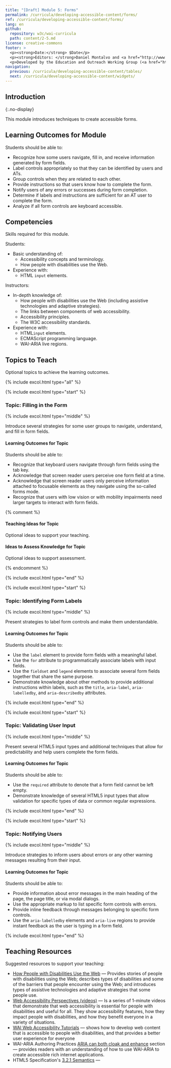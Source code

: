 ```yaml
---
title: "[Draft] Module 5: Forms"
permalink: /curricula/developing-accessible-content/forms/
ref: /curricula/developing-accessible-content/forms/
lang: en
github:
  repository: w3c/wai-curricula
  path: content/2-5.md
license: creative-commons
footer: >
  <p><strong>Date:</strong> $Date</p>
  <p><strong>Editors: </strong>Daniel Montalvo and <a href="http://www.w3.org/People/shadi/">Shadi Abou-Zahra</a>. Contributors: <a href="https://www.w3.org/WAI/EO/EOWG-members">EOWG Participants</a>. </p>
  <p>Developed by the Education and Outreach Working Group (<a href="http://www.w3.org/WAI/EO/">EOWG</a>). Developed with support from the <a href="https://www.w3.org/WAI/about/projects/wai-guide/">WAI-Guide Project</a> funded by the European Commission (EC) under the Horizon 2020 program (Grant Agreement 822245).</p>
navigation:
  previous: /curricula/developing-accessible-content/tables/
  next: /curricula/developing-accessible-content/widgets/
---
```


## Introduction
{:.no-display}

This module introduces techniques to create accessible forms.

## Learning Outcomes for Module

Students should be able to:

* Recognize how some users navigate, fill in, and receive information generated by form fields.
* Label controls appropriately so that they can be identified by users and ATs.
* Group controls when they are related to each other.
* Provide instructions so that users know how to complete the form.
* Notify users of any errors or successes during form completion.
* Determine if labels and instructions are sufficient for an AT user to complete the form.
* Analyze if all form controls are keyboard accessible.

## Competencies

Skills required for this module.

Students:

* Basic understanding of:
  * Accessibility concepts and terminology.
  * How people with disabilities use the Web.
* Experience with:
  * HTML `input` elements.

Instructors:

* In-depth knowledge of:
  * How people with disabilities use the Web (including assistive technologies and adaptive strategies).
  * The links between components of web accessibility.
  * Accessibility principles.  
  * The W3C accessibility standards.
* Experience with:
  * HTML`input` elements.
  * ECMAScript programming language.
  * WAI-ARIA live regions.

## Topics to Teach

Optional topics to achieve the learning outcomes.

{% include excol.html type="all" %}

{% include excol.html type="start" %}

### Topic: Filling in the Form

{% include excol.html type="middle" %}

Introduce several strategies for some user groups to navigate, understand, and fill in form fields.

#### Learning Outcomes for Topic

Students should be able to:

* Recognize that keyboard users navigate through form fields using the tab key.
* Acknowledge that screen reader users perceive one form field at a time.
* Acknowledge that screen reader users only perceive information attached to focusable elements as they navigate using the so-called forms mode.
* Recognize that users with low vision or with mobility impairments need larger targets to interact with form fields.

{% comment %}

#### Teaching Ideas for Topic

Optional ideas to support your teaching.


#### Ideas to Assess Knowledge for Topic

Optional ideas to support assessment.

{% endcomment %}

{% include excol.html type="end" %}

{% include excol.html type="start" %}

### Topic: Identifying Form Labels

{% include excol.html type="middle" %}

Present strategies to label form controls and make them understandable.

#### Learning Outcomes for Topic

Students should be able to:

* Use the `label` element to provide form fields with a meaningful label.
* Use the `for` attribute to programmatically associate labels with input fields.
* Use the `fieldset` and `legend` elements to associate several form fields together that share the same purpose.
* Demonstrate knowledge about other methods to provide additional instructions within labels, such as the `title`, `aria-label`, `aria-labelledby`, and `aria-describedby` attributes.

{% include excol.html type="end" %}

{% include excol.html type="start" %}

### Topic: Validating User Input

{% include excol.html type="middle" %}

Present several HTML5 input types and additional techniques that allow for predictability and help users complete the form fields.

#### Learning Outcomes for Topic

Students should be able to:

* Use the `required` attribute to denote that a form field cannot be left empty.
* Demonstrate knowledge of several HTML5 input types that allow validation for specific types of data or common regular expressions.


{% include excol.html type="end" %}

{% include excol.html type="start" %}

### Topic: Notifying Users

{% include excol.html type="middle" %}

Introduce strategies to inform users about errors or any other warning messages resulting from their input.

#### Learning Outcomes for Topic

Students should be able to:

* Provide information about error messages in the main heading of the page, the page title, or via modal dialogs.
* Use the appropriate markup to list specific form controls with errors.
* Provide inline feedback through messages belonging to specific form controls.
* Use the `aria-labelledby` elements and `aria-live` regions to provide instant feedback as the user is typing in a form field.


{% include excol.html type="end" %}

## Teaching Resources

Suggested resources to support your teaching:

* [How People with Disabilities Use the Web](/people-use-web/) &mdash; Provides stories of people with disabilities using the Web; describes types of disabilities and some of the barriers that people encounter using the Web; and introduces types of assistive technologies and adaptive strategies that some people use.
* [Web Accessibility Perspectives (videos)](/perspective-videos/) &mdash; Is a series of 1-minute videos that demonstrate that web accessibility is essential for people with disabilities and useful for all. They show accessibility features, how they impact people with disabilities, and how they benefit everyone in a variety of situations.
* [WAI Web Accessibility Tutorials](https://www.w3.org/WAI/tutorials/) &mdash; shows how to develop web content that is accessible to people with disabilities, and that provides a better user experience for everyone
* WAI-ARIA Authoring Practices [ARIA can both cloak and enhance](https://www.w3.org/TR/wai-aria-practices#principle-2-aria-can-both-cloak-and-enhance-creating-both-power-and-danger) section &mdash; provides readers with an understanding of how to use WAI-ARIA to create accessible rich internet applications. 
* HTML5 Specification's [3.2.1 Semantics](https://html.spec.whatwg.org/multipage/dom.html#semantics-2) &mdash; 